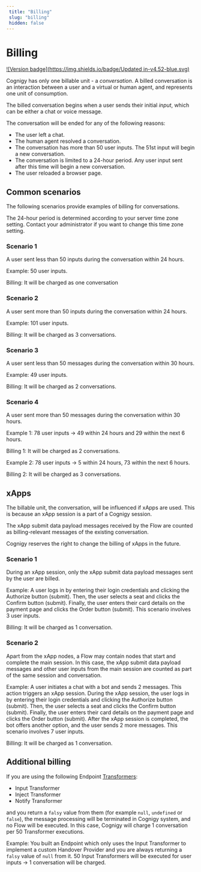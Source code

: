 ```yaml
---
 title: "Billing" 
 slug: "billing" 
 hidden: false 
---
```


# Billing

[![Version badge](https://img.shields.io/badge/Updated in-v4.52-blue.svg)](../release-notes/4.52.md)

Cognigy has only one billable unit - a *conversation*. A billed conversation is an interaction between a user and a virtual or human agent, and represents one unit of consumption.

The billed conversation begins when a user sends their initial *input*, which can be either a chat or voice message.

The conversation will be ended for any of the following reasons:

- The user left a chat. 
- The human agent resolved a conversation. 
- The conversation has more than 50 user inputs. The 51st input will begin a new conversation. 
- The conversation is limited to a 24-hour period. Any user input sent after this time will begin a new conversation. 
- The user reloaded a browser page.

## Common scenarios

The following scenarios provide examples of billing for conversations.

The 24-hour period is determined according to your server time zone setting. Contact your administrator if you want to change this time zone setting.

### Scenario 1

A user sent less than 50 inputs during the conversation within 24 hours.

Example: 50 user inputs.

Billing: It will be charged as one conversation

### Scenario 2

A user sent more than 50 inputs during the conversation within 24 hours.

Example: 101 user inputs.

Billing: It will be charged as 3 conversations.

### Scenario 3

A user sent less than 50 messages during the conversation within 30 hours.

Example: 49 user inputs.

Billing: It will be charged as 2 conversations.

### Scenario 4

A user sent more than 50 messages during the conversation within 30 hours.

Example 1: 78 user inputs -> 49 within 24 hours and 29 within the next 6 hours.

Billing 1: It will be charged as 2 conversations.

Example 2: 78 user inputs -> 5 within 24 hours, 73 within the next 6 hours.

Billing 2: It will be charged as 3 conversations.

## xApps

The billable unit, the conversation, will be influenced if xApps are used. This is because an xApp session is a part of a Cognigy session.

The xApp submit data payload messages received by the Flow are counted as billing-relevant messages of the existing conversation.

Cognigy reserves the right to change the billing of xApps in the future.

### Scenario 1

During an xApp session, only the xApp submit data payload messages sent by the user are billed. 

Example: A user logs in by entering their login credentials and clicking the Authorize button (submit). Then, the user selects a seat and clicks the Confirm button (submit). Finally, the user enters their card details on the payment page and clicks the Order button (submit). This scenario involves 3 user inputs.

Billing: It will be charged as 1 conversation. 

### Scenario 2

Apart from the xApp nodes, a Flow may contain nodes that start and complete the main session. In this case, the xApp submit data payload messages and other user inputs from the main session are counted as part of the same session and conversation.

Example: A user initiates a chat with a bot and sends 2 messages. This action triggers an xApp session. During the xApp session, the user logs in by entering their login credentials and clicking the Authorize button (submit). Then, the user selects a seat and clicks the Confirm button (submit). Finally, the user enters their card details on the payment page and clicks the Order button (submit). After the xApp session is completed, the bot offers another option, and the user sends 2 more messages. This scenario involves 7 user inputs.

Billing: It will be charged as 1 conversation.

## Additional billing 

If you are using the following Endpoint [Transformers](../ai/endpoints/transformers/transformers.md):

- Input Transformer
- Inject Transformer
- Notify Transformer
  
and you return a `falsy` value from them (for example `null`, `undefined` or `false`), the message processing will be terminated in Cognigy system, and no Flow will be executed. In this case, Cognigy will charge 1 conversation per 50 Transformer executions.

Example: You built an Endpoint which only uses the Input Transformer to implement a custom Handover Provider and you are always returning a `falsy` value of `null` from it. 50 Input Transformers will be executed for user inputs -> 1 conversation will be charged.